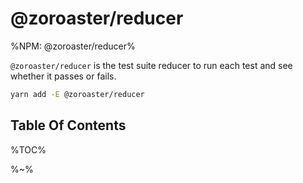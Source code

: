 # @zoroaster/reducer

%NPM: @zoroaster/reducer%

`@zoroaster/reducer` is the test suite reducer to run each test and see whether it passes or fails.

```sh
yarn add -E @zoroaster/reducer
```

## Table Of Contents

%TOC%

%~%